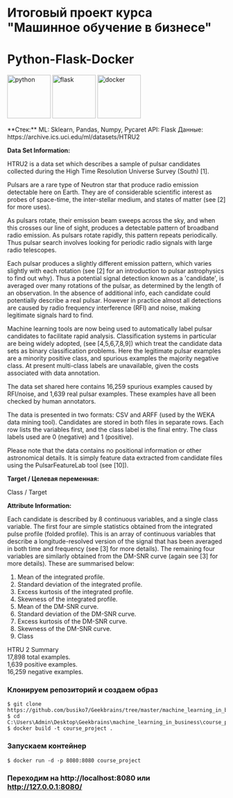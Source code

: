 <h1>Итоговый проект курса "Машинное обучение в бизнесе"</h1>

<h1> Python-Flask-Docker</h1>
<p align="left">
  <img src="https://github.com/busiko7/Geekbrains/blob/master/machine_learning_in_business/course_project/static/image/python.png" width="100" title="python">
  <img src="https://github.com/busiko7/Geekbrains/blob/master/machine_learning_in_business/course_project/static/image/flask.png" width="100" alt="flask">
  <img src="https://github.com/busiko7/Geekbrains/blob/master/machine_learning_in_business/course_project/static/image/docker.png" width="100" alt="docker">
</p>
**Стек:**
ML: Sklearn, Pandas, Numpy, Pycaret  
API: Flask  
Данные: https://archive.ics.uci.edu/ml/datasets/HTRU2   

**Data Set Information:**

HTRU2 is a data set which describes a sample of pulsar candidates collected during the High Time Resolution Universe Survey (South) [1].

Pulsars are a rare type of Neutron star that produce radio emission detectable here on Earth. They are of considerable scientific interest as probes of space-time, the inter-stellar medium, and states of matter (see [2] for more uses).

As pulsars rotate, their emission beam sweeps across the sky, and when this crosses our line of sight, produces a detectable pattern of broadband radio emission. As pulsars
rotate rapidly, this pattern repeats periodically. Thus pulsar search involves looking for periodic radio signals with large radio telescopes.

Each pulsar produces a slightly different emission pattern, which varies slightly with each rotation (see [2] for an introduction to pulsar astrophysics to find out why). Thus a potential signal detection known as a 'candidate', is averaged over many rotations of the pulsar, as determined by the length of an observation. In the absence of additional info, each candidate could potentially describe a real pulsar. However in practice almost all detections are caused by radio frequency interference (RFI) and noise, making legitimate signals hard to find.

Machine learning tools are now being used to automatically label pulsar candidates to facilitate rapid analysis. Classification systems in particular are being widely adopted,
(see [4,5,6,7,8,9]) which treat the candidate data sets as binary classification problems. Here the legitimate pulsar examples are a minority positive class, and spurious examples the majority negative class. At present multi-class labels are unavailable, given the costs associated with data annotation.

The data set shared here contains 16,259 spurious examples caused by RFI/noise, and 1,639 real pulsar examples. These examples have all been checked by human annotators.

The data is presented in two formats: CSV and ARFF (used by the WEKA data mining tool). Candidates are stored in both files in separate rows. Each row lists the variables first, and the class label is the final entry. The class labels used are 0 (negative) and 1 (positive).

Please note that the data contains no positional information or other astronomical details. It is simply feature data extracted from candidate files using the PulsarFeatureLab tool (see [10]).

**Target / Целевая переменная:**

Class / Target

**Attribute Information:**

Each candidate is described by 8 continuous variables, and a single class variable. The first four are simple statistics obtained from the integrated pulse profile (folded profile). This is an array of continuous variables that describe a longitude-resolved version of the signal that has been averaged in both time and frequency (see [3] for more details). The remaining four variables are similarly obtained from the DM-SNR curve (again see [3] for more details). These are summarised below:

1. Mean of the integrated profile.
2. Standard deviation of the integrated profile.
3. Excess kurtosis of the integrated profile.
4. Skewness of the integrated profile.
5. Mean of the DM-SNR curve.
6. Standard deviation of the DM-SNR curve.
7. Excess kurtosis of the DM-SNR curve.
8. Skewness of the DM-SNR curve.
9. Class

HTRU 2 Summary  
17,898 total examples.  
1,639 positive examples.  
16,259 negative examples.  

### Клонируем репозиторий и создаем образ
```
$ git clone https://github.com/busiko7/Geekbrains/tree/master/machine_learning_in_business/course_project
$ cd C:\Users\Admin\Desktop\Geekbrains\machine_learning_in_business\course_project
$ docker build -t course_project .
```

### Запускаем контейнер
```
$ docker run -d -p 8080:8080 course_project
```

### Переходим на http://localhost:8080 или http://127.0.0.1:8080/ 
